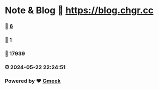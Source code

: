 # Note & Blog :link: https://blog.chgr.cc 
### :page_facing_up: [6](https://blog.chgr.cc/tag.html) 
### :speech_balloon: 1 
### :hibiscus: 17939 
### :alarm_clock: 2024-05-22 22:24:51 
### Powered by :heart: [Gmeek](https://github.com/Meekdai/Gmeek)
